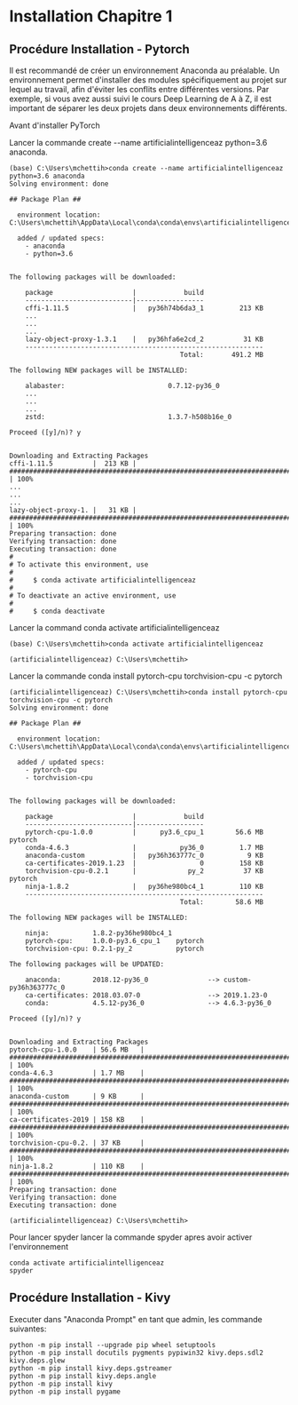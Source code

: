 # Installation Chapitre 1

## Procédure Installation - Pytorch

Il est recommandé de créer un environnement Anaconda au préalable. Un environnement permet d'installer des modules spécifiquement au projet sur lequel au travail, afin d'éviter les conflits entre différentes versions. Par exemple, si vous avez aussi suivi le cours Deep Learning de A à Z, il est important de séparer les deux projets dans deux environnements différents.

Avant d'installer PyTorch

Lancer la commande create --name artificialintelligenceaz python=3.6 anaconda.
```
(base) C:\Users\mchettih>conda create --name artificialintelligenceaz python=3.6 anaconda
Solving environment: done

## Package Plan ##

  environment location: C:\Users\mchettih\AppData\Local\conda\conda\envs\artificialintelligenceaz

  added / updated specs:
    - anaconda
    - python=3.6


The following packages will be downloaded:

    package                    |            build
    ---------------------------|-----------------
    cffi-1.11.5                |   py36h74b6da3_1         213 KB
    ...
    ...
    ...
    lazy-object-proxy-1.3.1    |   py36hfa6e2cd_2          31 KB
    ------------------------------------------------------------
                                           Total:       491.2 MB

The following NEW packages will be INSTALLED:

    alabaster:                          0.7.12-py36_0
    ...
    ...
    ...
    zstd:                               1.3.7-h508b16e_0

Proceed ([y]/n)? y


Downloading and Extracting Packages
cffi-1.11.5          |  213 KB | ############################################################################## | 100%
...
...
...
lazy-object-proxy-1. |   31 KB | ############################################################################## | 100%
Preparing transaction: done
Verifying transaction: done
Executing transaction: done
#
# To activate this environment, use
#
#     $ conda activate artificialintelligenceaz
#
# To deactivate an active environment, use
#
#     $ conda deactivate
```

Lancer la command conda activate artificialintelligenceaz
```
(base) C:\Users\mchettih>conda activate artificialintelligenceaz

(artificialintelligenceaz) C:\Users\mchettih>
```

Lancer la commande conda install pytorch-cpu torchvision-cpu -c pytorch
```
(artificialintelligenceaz) C:\Users\mchettih>conda install pytorch-cpu torchvision-cpu -c pytorch
Solving environment: done

## Package Plan ##

  environment location: C:\Users\mchettih\AppData\Local\conda\conda\envs\artificialintelligenceaz

  added / updated specs:
    - pytorch-cpu
    - torchvision-cpu


The following packages will be downloaded:

    package                    |            build
    ---------------------------|-----------------
    pytorch-cpu-1.0.0          |      py3.6_cpu_1        56.6 MB  pytorch
    conda-4.6.3                |           py36_0         1.7 MB
    anaconda-custom            |   py36h363777c_0           9 KB
    ca-certificates-2019.1.23  |                0         158 KB
    torchvision-cpu-0.2.1      |             py_2          37 KB  pytorch
    ninja-1.8.2                |   py36he980bc4_1         110 KB
    ------------------------------------------------------------
                                           Total:        58.6 MB

The following NEW packages will be INSTALLED:

    ninja:           1.8.2-py36he980bc4_1
    pytorch-cpu:     1.0.0-py3.6_cpu_1    pytorch
    torchvision-cpu: 0.2.1-py_2           pytorch

The following packages will be UPDATED:

    anaconda:        2018.12-py36_0               --> custom-py36h363777c_0
    ca-certificates: 2018.03.07-0                 --> 2019.1.23-0
    conda:           4.5.12-py36_0                --> 4.6.3-py36_0

Proceed ([y]/n)? y


Downloading and Extracting Packages
pytorch-cpu-1.0.0    | 56.6 MB   | ############################################################################ | 100%
conda-4.6.3          | 1.7 MB    | ############################################################################ | 100%
anaconda-custom      | 9 KB      | ############################################################################ | 100%
ca-certificates-2019 | 158 KB    | ############################################################################ | 100%
torchvision-cpu-0.2. | 37 KB     | ############################################################################ | 100%
ninja-1.8.2          | 110 KB    | ############################################################################ | 100%
Preparing transaction: done
Verifying transaction: done
Executing transaction: done

(artificialintelligenceaz) C:\Users\mchettih>
```

Pour lancer spyder lancer la commande spyder apres avoir activer l'environnement 
```
conda activate artificialintelligenceaz
spyder
```

## Procédure Installation - Kivy

Executer dans "Anaconda Prompt" en tant que admin, les commande suivantes:
```
python -m pip install --upgrade pip wheel setuptools
python -m pip install docutils pygments pypiwin32 kivy.deps.sdl2 kivy.deps.glew
python -m pip install kivy.deps.gstreamer
python -m pip install kivy.deps.angle
python -m pip install kivy
python -m pip install pygame
```
